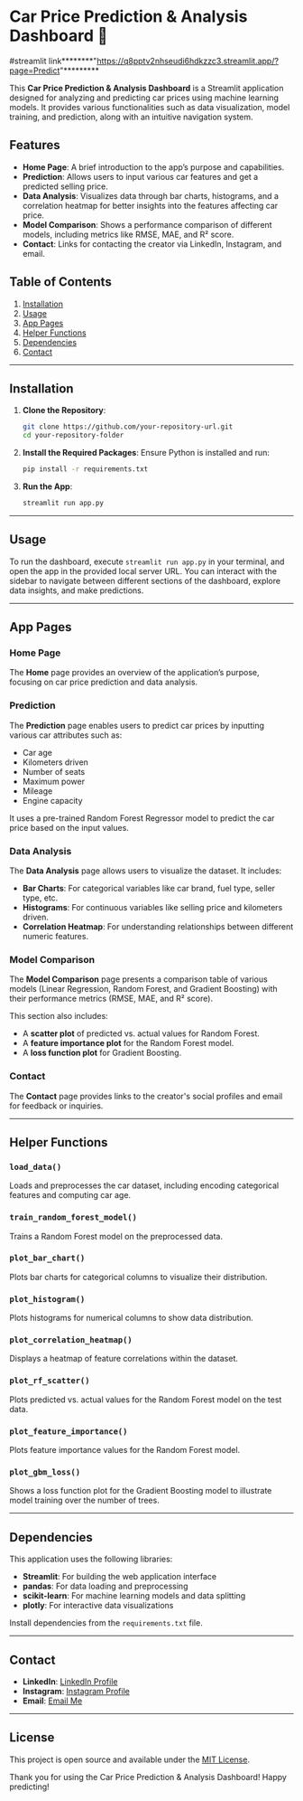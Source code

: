 # Car Price Prediction & Analysis Dashboard 🚗



#streamlit link********"https://q8pptv2nhseudi6hdkzzc3.streamlit.app/?page=Predict"*********



This **Car Price Prediction & Analysis Dashboard** is a Streamlit application designed for analyzing and predicting car prices using machine learning models. It provides various functionalities such as data visualization, model training, and prediction, along with an intuitive navigation system.

## Features

- **Home Page**: A brief introduction to the app’s purpose and capabilities.
- **Prediction**: Allows users to input various car features and get a predicted selling price.
- **Data Analysis**: Visualizes data through bar charts, histograms, and a correlation heatmap for better insights into the features affecting car price.
- **Model Comparison**: Shows a performance comparison of different models, including metrics like RMSE, MAE, and R² score.
- **Contact**: Links for contacting the creator via LinkedIn, Instagram, and email.

## Table of Contents

1. [Installation](#installation)
2. [Usage](#usage)
3. [App Pages](#app-pages)
4. [Helper Functions](#helper-functions)
5. [Dependencies](#dependencies)
6. [Contact](#contact)

---

## Installation

1. **Clone the Repository**:
   ```bash
   git clone https://github.com/your-repository-url.git
   cd your-repository-folder
   ```

2. **Install the Required Packages**:
   Ensure Python is installed and run:
   ```bash
   pip install -r requirements.txt
   ```

3. **Run the App**:
   ```bash
   streamlit run app.py
   ```

---

## Usage

To run the dashboard, execute `streamlit run app.py` in your terminal, and open the app in the provided local server URL. You can interact with the sidebar to navigate between different sections of the dashboard, explore data insights, and make predictions.

---

## App Pages

### Home Page
The **Home** page provides an overview of the application’s purpose, focusing on car price prediction and data analysis.

### Prediction
The **Prediction** page enables users to predict car prices by inputting various car attributes such as:

- Car age
- Kilometers driven
- Number of seats
- Maximum power
- Mileage
- Engine capacity

It uses a pre-trained Random Forest Regressor model to predict the car price based on the input values.

### Data Analysis
The **Data Analysis** page allows users to visualize the dataset. It includes:

- **Bar Charts**: For categorical variables like car brand, fuel type, seller type, etc.
- **Histograms**: For continuous variables like selling price and kilometers driven.
- **Correlation Heatmap**: For understanding relationships between different numeric features.

### Model Comparison
The **Model Comparison** page presents a comparison table of various models (Linear Regression, Random Forest, and Gradient Boosting) with their performance metrics (RMSE, MAE, and R² score). 

This section also includes:
- A **scatter plot** of predicted vs. actual values for Random Forest.
- A **feature importance plot** for the Random Forest model.
- A **loss function plot** for Gradient Boosting.

### Contact
The **Contact** page provides links to the creator's social profiles and email for feedback or inquiries.

---

## Helper Functions

### `load_data()`
Loads and preprocesses the car dataset, including encoding categorical features and computing car age.

### `train_random_forest_model()`
Trains a Random Forest model on the preprocessed data.

### `plot_bar_chart()`
Plots bar charts for categorical columns to visualize their distribution.

### `plot_histogram()`
Plots histograms for numerical columns to show data distribution.

### `plot_correlation_heatmap()`
Displays a heatmap of feature correlations within the dataset.

### `plot_rf_scatter()`
Plots predicted vs. actual values for the Random Forest model on the test data.

### `plot_feature_importance()`
Plots feature importance values for the Random Forest model.

### `plot_gbm_loss()`
Shows a loss function plot for the Gradient Boosting model to illustrate model training over the number of trees.

---

## Dependencies

This application uses the following libraries:

- **Streamlit**: For building the web application interface
- **pandas**: For data loading and preprocessing
- **scikit-learn**: For machine learning models and data splitting
- **plotly**: For interactive data visualizations

Install dependencies from the `requirements.txt` file.

---

## Contact

- **LinkedIn**: [LinkedIn Profile](https://www.linkedin.com/in/shamanth-m-05537b264)
- **Instagram**: [Instagram Profile](https://www.instagram.com/shamanth_m_)
- **Email**: [Email Me](mailto:shamanth2626@gmail.com)

---

## License

This project is open source and available under the [MIT License](LICENSE).



Thank you for using the Car Price Prediction & Analysis Dashboard! Happy predicting!
